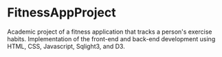 # FitnessAppProject
Academic project of a fitness application that tracks a person's exercise habits. Implementation of the front-end and back-end development using HTML, CSS, Javascript, Sqlight3, and D3.
